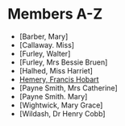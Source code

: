 # Members A-Z 

* [Barber, Mary]
* [Callaway. Miss]
* [Furley, Walter]
* [Furley, Mrs Bessie Bruen]
* [Halhed, Miss Harriet]
* [Hemery, Francis Hobart](/hemery)
* [Payne Smith, Mrs Catherine]
* [Payne Smith. Mary]
* [Wightwick, Mary Grace]
* [Wildash, Dr Henry Cobb]
